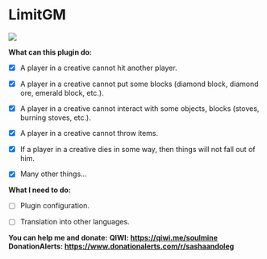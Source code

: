 # LimitGM
[![](https://poggit.pmmp.io/SashaStr/LimitGM)](https://poggit.pmmp.io/p/LimitGM)

__What can this plugin do:__
- [x] A player in a creative cannot hit another player.
- [x] A player in a creative cannot put some blocks (diamond block, diamond ore, emerald block, etc.).
- [x] A player in a creative cannot interact with some objects, blocks (stoves, burning stoves, etc.).
- [x] A player in a creative cannot throw items.
- [x] If a player in a creative dies in some way, then things will not fall out of him.
- [x] Many other things...


__What I need to do:__
- [ ] Plugin configuration.
- [ ] Translation into other languages.


__You can help me and donate:__
__QIWI: https://qiwi.me/soulmine__
__DonationAlerts: https://www.donationalerts.com/r/sashaandoleg__
